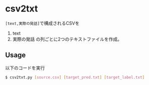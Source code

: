 # csv2txt

`[text,実際の発話]`で構成されるCSVを
1. text
2. 実際の発話
の列ごとに2つのテキストファイルを作成。

## Usage
以下のコードを実行
```bash
$ csv2txt.py [source.csv] [target_pred.txt] [target_label.txt]
```

